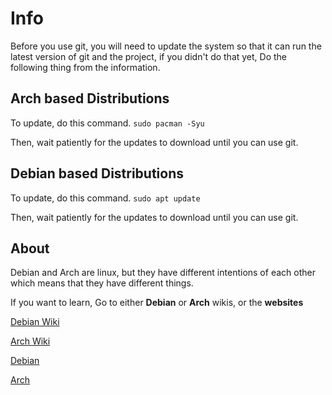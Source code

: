 # Info

Before you use git, you will need to update the system so that it can run the latest version
of git and the project, if you didn't do that yet, Do the following thing from the information.

## Arch based Distributions

To update, do this command.
`sudo pacman -Syu`

Then, wait patiently for the updates to download until you can use git.

## Debian based Distributions

To update, do this command.
`sudo apt update`

Then, wait patiently for the updates to download until you can use git.

## About

Debian and Arch are linux, but they have different intentions of each other
which means that they have different things.

If you want to learn, Go to either **Debian** or **Arch** wikis, or the **websites**

[Debian Wiki](https://wiki.debian.org)

[Arch Wiki](https://wiki.archlinux.org)

[Debian](https://debian.org)

[Arch](https://archlinux.org)
